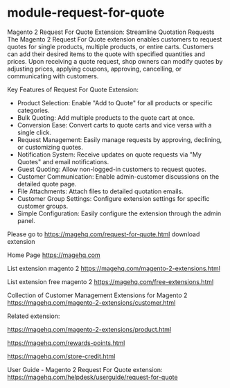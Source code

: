 # module-request-for-quote
Magento 2 Request For Quote Extension: Streamline Quotation Requests
The Magento 2 Request For Quote extension enables customers to request quotes for single products, multiple products, or entire carts. Customers can add their desired items to the quote with specified quantities and prices. Upon receiving a quote request, shop owners can modify quotes by adjusting prices, applying coupons, approving, cancelling, or communicating with customers.

Key Features of Request For Quote Extension:
- Product Selection: Enable "Add to Quote" for all products or specific categories.
- Bulk Quoting: Add multiple products to the quote cart at once.
- Conversion Ease: Convert carts to quote carts and vice versa with a single click.
- Request Management: Easily manage requests by approving, declining, or customizing quotes.
- Notification System: Receive updates on quote requests via "My Quotes" and email notifications.
- Guest Quoting: Allow non-logged-in customers to request quotes.
- Customer Communication: Enable admin-customer discussions on the detailed quote page.
- File Attachments: Attach files to detailed quotation emails.
- Customer Group Settings: Configure extension settings for specific customer groups.
- Simple Configuration: Easily configure the extension through the admin panel.

Please go to https://magehq.com/request-for-quote.html download extension

Home Page https://magehq.com

List extension magento 2 https://magehq.com/magento-2-extensions.html

List extension free magento 2 https://magehq.com/free-extensions.html

Collection of Customer Management Extensions for Magento 2 https://magehq.com/magento-2-extensions/customer.html

Related extension:

https://magehq.com/magento-2-extensions/product.html

https://magehq.com/rewards-points.html

https://magehq.com/store-credit.html

User Guide - Magento 2 Request For Quote extension: https://magehq.com/helpdesk/userguide/request-for-quote
